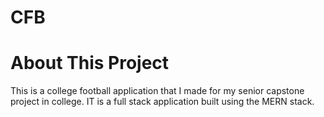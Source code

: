 # CFB

# About This Project
This is a college football application that I made for my senior capstone project in college. IT is a full stack application built using the MERN stack.
